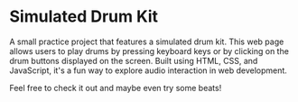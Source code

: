 # Simulated Drum Kit 
A small practice project that features a simulated drum kit. This web page allows users to play drums by pressing keyboard keys or by clicking on the drum buttons displayed on the screen. Built using HTML, CSS, and JavaScript, it's a fun way to explore audio interaction in web development.

Feel free to check it out and maybe even try some beats!
